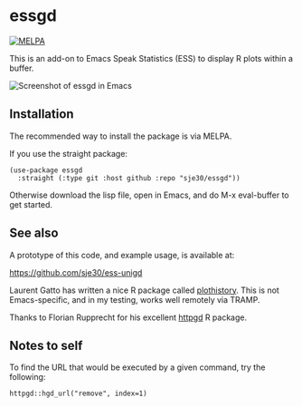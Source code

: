 # essgd

[![MELPA](https://melpa.org/packages/essgd-badge.svg)](https://melpa.org/#/essgd)


This is an add-on to Emacs Speak Statistics (ESS) to display R
plots within a buffer.

![Screenshot of essgd in Emacs](example-essgd.png)


## Installation

The recommended way to install the package is via MELPA.

If you use the straight package:
```
(use-package essgd
  :straight (:type git :host github :repo "sje30/essgd"))
```

Otherwise download the lisp file, open in Emacs, and do M-x
eval-buffer to get started.

## See also

A prototype of this code, and example usage, is available at:

<https://github.com/sje30/ess-unigd>

Laurent Gatto has written a nice R package called 
[plothistory](https://github.com/lgatto/plothistory).  This is not
Emacs-specific, and in my testing, works well remotely via TRAMP.

Thanks to Florian Rupprecht for his excellent
[httpgd](https://github.com/nx10/httpgd) R package.


## Notes to self

To find the URL that would be executed by a given command, try the
following:

```
httpgd::hgd_url("remove", index=1)
```
